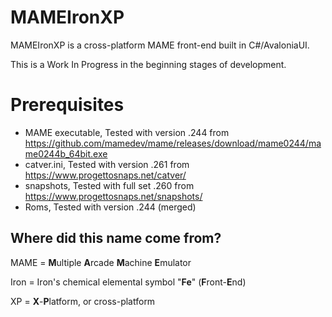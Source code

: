 # MAMEIronXP
MAMEIronXP is a cross-platform MAME front-end built in C#/AvaloniaUI.

This is a Work In Progress in the beginning stages of development.



# Prerequisites
- MAME executable, Tested with version .244 from https://github.com/mamedev/mame/releases/download/mame0244/mame0244b_64bit.exe
- catver.ini, Tested with version .261 from https://www.progettosnaps.net/catver/
- snapshots, Tested with full set .260 from https://www.progettosnaps.net/snapshots/
- Roms, Tested with version .244 (merged)

## Where did this name come from?
MAME = **M**ultiple **A**rcade **M**achine **E**mulator

Iron = Iron's chemical elemental symbol "**Fe**" (**F**ront-**E**nd)

XP = **X**-**P**latform, or cross-platform

